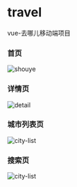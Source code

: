 # travel
vue-去哪儿移动端项目

### 首页

![shouye](https://github.com/sayid95/MD-pic/blob/master/gif/%E9%A6%96%E9%A1%B5.gif)

### 详情页
![detail](https://github.com/sayid95/MD-pic/blob/master/gif/%E8%AF%A6%E6%83%85%E9%A1%B5.gif)

### 城市列表页
![city-list](https://github.com/sayid95/MD-pic/blob/master/gif/%E5%9F%8E%E5%B8%82%E5%88%97%E8%A1%A8%E9%A1%B5.gif)

### 搜索页

![city-list](https://github.com/sayid95/MD-pic/blob/master/gif/%E6%90%9C%E7%B4%A2%E9%A1%B5.gif)

